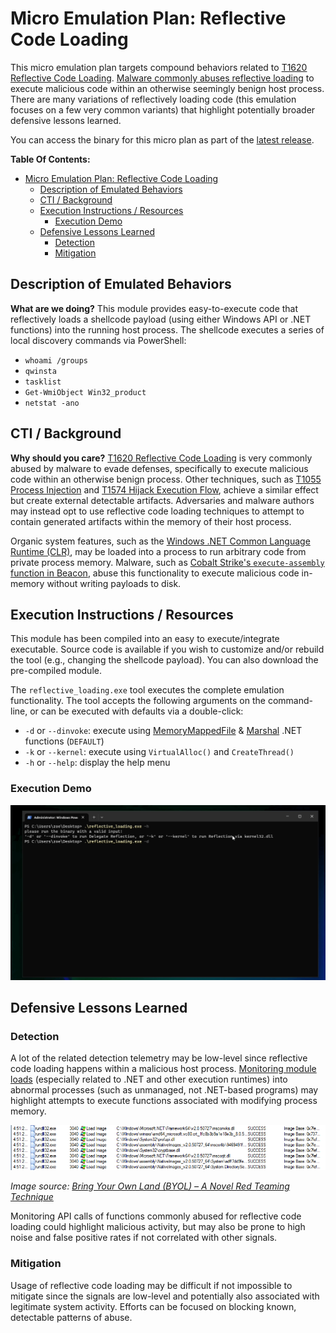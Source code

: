 # Micro Emulation Plan: Reflective Code Loading

This micro emulation plan targets compound behaviors related to [T1620 Reflective Code Loading](https://attack.mitre.org/techniques/T1620/). [Malware commonly abuses reflective loading](https://thewover.github.io/Introducing-Donut/) to execute malicious code within an otherwise seemingly benign host process. There are many variations of reflectively loading code (this emulation focuses on a few very common variants) that highlight potentially broader defensive lessons learned.

You can access the binary for this micro plan as part of the [latest release](https://github.com/center-for-threat-informed-defense/adversary_emulation_library/releases). 

**Table Of Contents:**

- [Micro Emulation Plan: Reflective Code Loading](#micro-emulation-plan-reflective-code-loading)
  - [Description of Emulated Behaviors](#description-of-emulated-behaviors)
  - [CTI / Background](#cti--background)
  - [Execution Instructions / Resources](#execution-instructions--resources)
    - [Execution Demo](#execution-demo)
  - [Defensive Lessons Learned](#defensive-lessons-learned)
    - [Detection](#detection)
    - [Mitigation](#mitigation)

## Description of Emulated Behaviors

**What are we doing?** This module provides easy-to-execute code that reflectively loads a shellcode payload (using either Windows API or .NET functions) into the running host process. The shellcode executes a series of local discovery commands via PowerShell:

- `whoami /groups`
- `qwinsta`
- `tasklist`
- `Get-WmiObject Win32_product`
- `netstat -ano`

## CTI / Background

**Why should you care?** [T1620 Reflective Code Loading](https://attack.mitre.org/techniques/T1620/) is very commonly abused by malware to evade defenses, specifically to execute malicious code within an otherwise benign process. Other techniques, such as [T1055 Process Injection](https://attack.mitre.org/techniques/T1055/) and [T1574 Hijack Execution Flow](https://attack.mitre.org/techniques/T1574/), achieve a similar effect but create external detectable artifacts. Adversaries and malware authors may instead opt to use reflective code loading techniques to attempt to contain generated artifacts within the memory of their host process.

Organic system features, such as the [Windows .NET Common Language Runtime (CLR)](https://learn.microsoft.com/dotnet/standard/clr), may be loaded into a process to run arbitrary code from private process memory. Malware, such as [Cobalt Strike's `execute-assembly` function in Beacon](https://www.mandiant.com/resources/blog/bring-your-own-land-novel-red-teaming-technique), abuse this functionality to execute malicious code in-memory without writing payloads to disk.

## Execution Instructions / Resources

This module has been compiled into an easy to execute/integrate executable. Source code is available if you wish to customize and/or rebuild the tool (e.g., changing the shellcode payload). You can also download the pre-compiled module.

The `reflective_loading.exe` tool executes the complete emulation functionality. The tool accepts the following arguments on the command-line, or can be executed with defaults via a double-click:

- `-d` or `--dinvoke`: execute using [MemoryMappedFile](https://learn.microsoft.com/dotnet/api/system.io.memorymappedfiles.memorymappedfile) & [Marshal](https://learn.microsoft.com/dotnet/api/system.runtime.interopservices.marshal) .NET functions (`DEFAULT`)
- `-k` or `--kernel`: execute using `VirtualAlloc()` and `CreateThread()`
- `-h` or `--help`: display the help menu

### Execution Demo

![Animated screen capture demonstrating use of the tool.](docs/reflective_loading.gif)

## Defensive Lessons Learned

### Detection

A lot of the related detection telemetry may be low-level since reflective code loading happens within a malicious host process. [Monitoring module loads](https://www.mdsec.co.uk/2020/06/detecting-and-advancing-in-memory-net-tradecraft/) (especially related to .NET and other execution runtimes) into abnormal processes (such as unmanaged, not .NET-based programs) may highlight attempts to execute functions associated with modifying process memory.

![Example of DLLs loaded into rundll32 for hosting the CLR.](docs/byol5.png)

*Image source: [Bring Your Own Land (BYOL) – A Novel Red Teaming Technique](https://www.mandiant.com/resources/blog/bring-your-own-land-novel-red-teaming-technique)*

Monitoring API calls of functions commonly abused for reflective code loading could highlight malicious activity, but may also be prone to high noise and false positive rates if not correlated with other signals.

### Mitigation

Usage of reflective code loading may be difficult if not impossible to mitigate since the signals are low-level and potentially also associated with legitimate system activity. Efforts can be focused on blocking known, detectable patterns of abuse.
